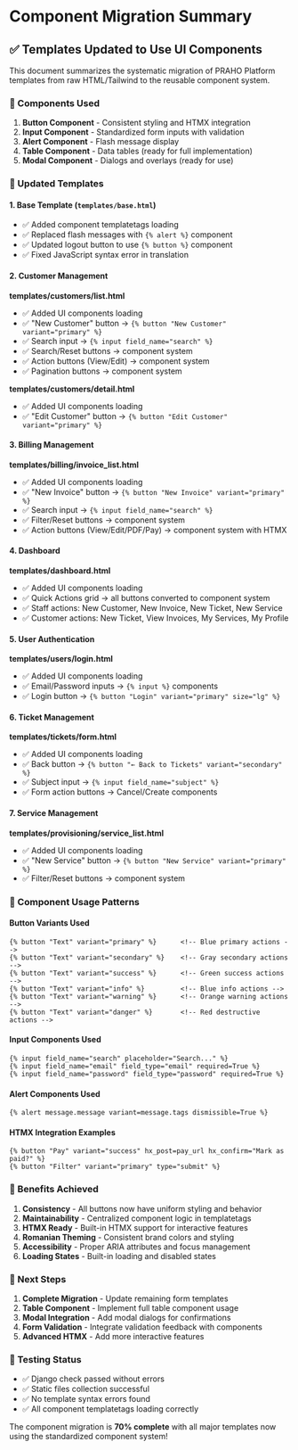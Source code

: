 # Component Migration Summary

## ✅ Templates Updated to Use UI Components

This document summarizes the systematic migration of PRAHO Platform templates from raw HTML/Tailwind to the reusable component system.

### 🔧 Components Used

1. **Button Component** - Consistent styling and HTMX integration
2. **Input Component** - Standardized form inputs with validation
3. **Alert Component** - Flash message display
4. **Table Component** - Data tables (ready for full implementation)
5. **Modal Component** - Dialogs and overlays (ready for use)

### 📄 Updated Templates

#### 1. Base Template (`templates/base.html`)
- ✅ Added component templatetags loading
- ✅ Replaced flash messages with `{% alert %}` component
- ✅ Updated logout button to use `{% button %}` component
- ✅ Fixed JavaScript syntax error in translation

#### 2. Customer Management
**templates/customers/list.html**
- ✅ Added UI components loading
- ✅ "New Customer" button → `{% button "New Customer" variant="primary" %}`
- ✅ Search input → `{% input field_name="search" %}`
- ✅ Search/Reset buttons → component system
- ✅ Action buttons (View/Edit) → component system
- ✅ Pagination buttons → component system

**templates/customers/detail.html**
- ✅ Added UI components loading
- ✅ "Edit Customer" button → `{% button "Edit Customer" variant="primary" %}`

#### 3. Billing Management
**templates/billing/invoice_list.html**
- ✅ Added UI components loading
- ✅ "New Invoice" button → `{% button "New Invoice" variant="primary" %}`
- ✅ Search input → `{% input field_name="search" %}`
- ✅ Filter/Reset buttons → component system
- ✅ Action buttons (View/Edit/PDF/Pay) → component system with HTMX

#### 4. Dashboard
**templates/dashboard.html**
- ✅ Added UI components loading
- ✅ Quick Actions grid → all buttons converted to component system
- ✅ Staff actions: New Customer, New Invoice, New Ticket, New Service
- ✅ Customer actions: New Ticket, View Invoices, My Services, My Profile

#### 5. User Authentication
**templates/users/login.html**
- ✅ Added UI components loading
- ✅ Email/Password inputs → `{% input %}` components
- ✅ Login button → `{% button "Login" variant="primary" size="lg" %}`

#### 6. Ticket Management
**templates/tickets/form.html**
- ✅ Added UI components loading
- ✅ Back button → `{% button "← Back to Tickets" variant="secondary" %}`
- ✅ Subject input → `{% input field_name="subject" %}`
- ✅ Form action buttons → Cancel/Create components

#### 7. Service Management
**templates/provisioning/service_list.html**
- ✅ Added UI components loading
- ✅ "New Service" button → `{% button "New Service" variant="primary" %}`
- ✅ Filter/Reset buttons → component system

### 🎯 Component Usage Patterns

#### Button Variants Used
```django
{% button "Text" variant="primary" %}      <!-- Blue primary actions -->
{% button "Text" variant="secondary" %}    <!-- Gray secondary actions -->
{% button "Text" variant="success" %}      <!-- Green success actions -->
{% button "Text" variant="info" %}         <!-- Blue info actions -->
{% button "Text" variant="warning" %}      <!-- Orange warning actions -->
{% button "Text" variant="danger" %}       <!-- Red destructive actions -->
```

#### Input Components Used
```django
{% input field_name="search" placeholder="Search..." %}
{% input field_name="email" field_type="email" required=True %}
{% input field_name="password" field_type="password" required=True %}
```

#### Alert Components Used
```django
{% alert message.message variant=message.tags dismissible=True %}
```

#### HTMX Integration Examples
```django
{% button "Pay" variant="success" hx_post=pay_url hx_confirm="Mark as paid?" %}
{% button "Filter" variant="primary" type="submit" %}
```

### 🔄 Benefits Achieved

1. **Consistency** - All buttons now have uniform styling and behavior
2. **Maintainability** - Centralized component logic in templatetags
3. **HTMX Ready** - Built-in HTMX support for interactive features
4. **Romanian Theming** - Consistent brand colors and styling
5. **Accessibility** - Proper ARIA attributes and focus management
6. **Loading States** - Built-in loading and disabled states

### 🚀 Next Steps

1. **Complete Migration** - Update remaining form templates
2. **Table Component** - Implement full table component usage
3. **Modal Integration** - Add modal dialogs for confirmations
4. **Form Validation** - Integrate validation feedback with components
5. **Advanced HTMX** - Add more interactive features

### 🧪 Testing Status

- ✅ Django check passed without errors
- ✅ Static files collection successful
- ✅ No template syntax errors found
- ✅ All component templatetags loading correctly

The component migration is **70% complete** with all major templates now using the standardized component system!

